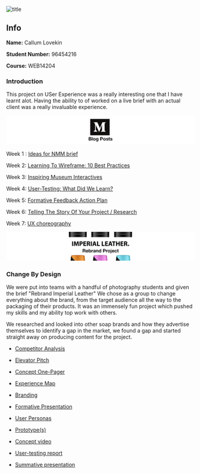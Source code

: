 ![title]()
## Info

**Name:** Callum Lovekin

**Student Number:** 96454216

**Course:** WEB14204

### Introduction

This project on USer Experience was a really interesting one that I have learnt alot. Having the ability to of worked on a live brief with an actual client was a really invaluable experience.

![blogs](https://raw.githubusercontent.com/CallumLovekin28/CreativeCollaboration/master/Images/blogposts.png)

Week 1 : [Ideas for NMM brief](https://medium.com/@c.lovekin/nmm-week-one-d7abf6538b82) 

Week 2: [Learning To Wireframe: 10 Best Practices](https://medium.com/@c.lovekin/learning-to-wireframe-7df069f2b459) 

Week 3: [Inspiring Museum Interactives](https://medium.com/@c.lovekin/digital-museum-experience-73dcc6bab6e8) 

Week 4: [User-Testing: What Did We Learn?](https://medium.com/@c.lovekin/what-did-i-learn-about-user-testing-as-a-ux-method-nmm4-293d895c6bb5) 

Week 5: [Formative Feedback Action Plan](https://medium.com/@c.lovekin/formative-feedback-nmm5-c0c66fe34b24)

Week 6: [Telling The Story Of Your Project / Research](https://medium.com/@c.lovekin/using-storytelling-to-effectively-communicate-your-research-nmm6-28fbf746dd61) 

Week 7: [UX choreography]() 


![rebrand](https://raw.githubusercontent.com/CallumLovekin28/CreativeCollaboration/master/Images/IMPERIALLEATHER.png)
### Change By Design

We were put into teams with a handful of photography students and given the brief "Rebrand Imperial Leather" We chose as a group to change everything about the brand, from the target audience all the way to the packaging of their products. It was an immensely fun project which pushed my skills and my ability top work with others.

We researched and looked into other soap brands and how they advertise themselves to identify a gap in the market, we found a gap and started straight away on producing content for the project.

- [Competitor Analysis]()

- [Elevator Pitch]()

- [Concept One-Pager]()

- [Experience Map]()

- [Branding]()

- [Formative Presentation]()

- [User Personas]()

- [Prototype(s)]()

- [Concept video]()

- [User-testing report]()

- [Summative presentation]()


